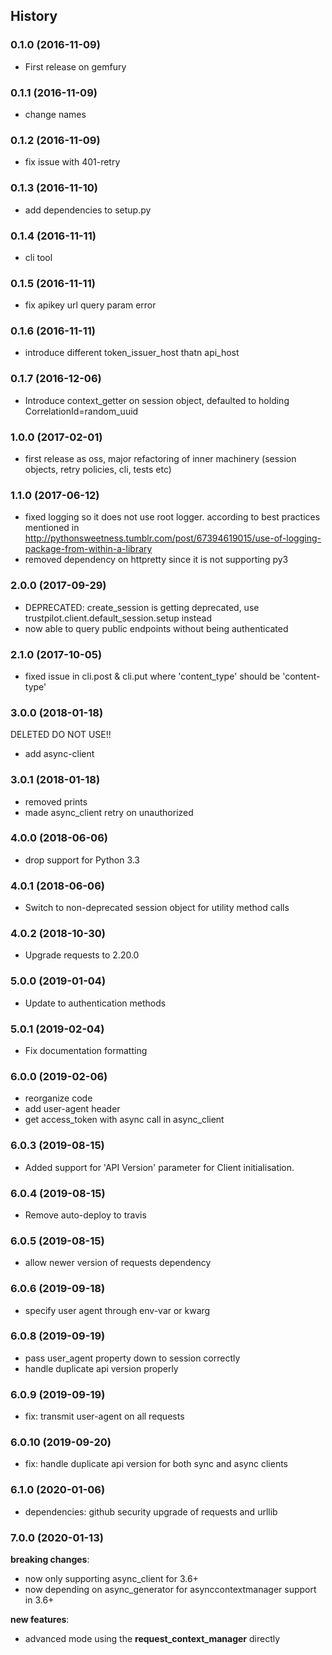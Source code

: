 ## History

### 0.1.0 (2016-11-09)

- First release on gemfury

### 0.1.1 (2016-11-09)

- change names

### 0.1.2 (2016-11-09)

- fix issue with 401-retry

### 0.1.3 (2016-11-10)

- add dependencies to setup.py

### 0.1.4 (2016-11-11)

- cli tool

### 0.1.5 (2016-11-11)

- fix apikey url query param error

### 0.1.6 (2016-11-11)

- introduce different token_issuer_host thatn api_host

### 0.1.7 (2016-12-06)

- Introduce context_getter on session object, defaulted to holding
  CorrelationId=random_uuid

### 1.0.0 (2017-02-01)

- first release as oss, major refactoring of inner machinery (session
  objects, retry policies, cli, tests etc)

### 1.1.0 (2017-06-12)

- fixed logging so it does not use root logger. according to best
  practices mentioned in
  <http://pythonsweetness.tumblr.com/post/67394619015/use-of-logging-package-from-within-a-library>
- removed dependency on httpretty since it is not supporting py3

### 2.0.0 (2017-09-29)

- DEPRECATED: create_session is getting deprecated, use
  trustpilot.client.default_session.setup instead
- now able to query public endpoints without being authenticated

### 2.1.0 (2017-10-05)

- fixed issue in cli.post & cli.put where 'content_type' should be
  'content-type'

### 3.0.0 (2018-01-18)

DELETED DO NOT USE\!\!

- add async-client

### 3.0.1 (2018-01-18)

- removed prints
- made async_client retry on unauthorized

### 4.0.0 (2018-06-06)

- drop support for Python 3.3

### 4.0.1 (2018-06-06)

- Switch to non-deprecated session object for utility method calls

### 4.0.2 (2018-10-30)

- Upgrade requests to 2.20.0

### 5.0.0 (2019-01-04)

- Update to authentication methods

### 5.0.1 (2019-02-04)

- Fix documentation formatting

### 6.0.0 (2019-02-06)

- reorganize code
- add user-agent header
- get access_token with async call in async_client

### 6.0.3 (2019-08-15)

- Added support for 'API Version' parameter for Client initialisation.

### 6.0.4 (2019-08-15)

- Remove auto-deploy to travis

### 6.0.5 (2019-08-15)

- allow newer version of requests dependency

### 6.0.6 (2019-09-18)

- specify user agent through env-var or kwarg

### 6.0.8 (2019-09-19)

- pass user_agent property down to session correctly
- handle duplicate api version properly

### 6.0.9 (2019-09-19)

- fix: transmit user-agent on all requests

### 6.0.10 (2019-09-20)

- fix: handle duplicate api version for both sync and async clients

### 6.1.0 (2020-01-06)

- dependencies: github security upgrade of requests and urllib

### 7.0.0 (2020-01-13)

**breaking changes**:

* now only supporting async_client for 3.6+
* now depending on async_generator for asynccontextmanager support in 3.6+

**new features**:

* advanced mode using the **request_context_manager** directly